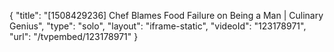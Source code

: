 {
    "title": "[1508429236] Chef Blames Food Failure on Being a Man | Culinary Genius",
    "type": "solo",
    "layout": "iframe-static",
    "videoId": "123178971",
    "url": "\/tvpembed\/123178971"
}